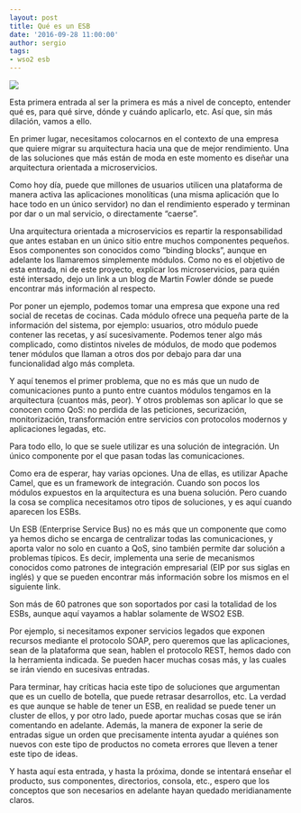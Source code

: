 ```yaml
---
layout: post
title: Qué es un ESB
date: '2016-09-28 11:00:00'
author: sergio
tags:
- wso2 esb
---
```


![](http://b.content.wso2.com/sites/all/product-pages/images/esb-capabilities.png)

Esta primera entrada al ser la primera es más a nivel de concepto, entender qué es, para qué sirve, dónde y cuándo aplicarlo, etc. Así que, sin más dilación, vamos a ello.

En primer lugar, necesitamos colocarnos en el contexto de una empresa que quiere migrar su arquitectura hacia una que de mejor rendimiento. Una de las soluciones que más están de moda en este momento es diseñar una arquitectura orientada a microservicios.

Como hoy día, puede que millones de usuarios utilicen una plataforma de manera activa las aplicaciones monolíticas (una misma aplicación que lo hace todo en un único servidor) no dan el rendimiento esperado y terminan por dar o un mal servicio, o directamente “caerse”.

Una arquitectura orientada a microservicios es repartir la responsabilidad que antes estaban en un único sitio entre muchos componentes pequeños. Esos componentes son conocidos como “binding blocks”, aunque en adelante los llamaremos simplemente módulos. Como no es el objetivo de esta entrada, ni de este proyecto, explicar los microservicios, para quién esté intersado, dejo un link a un blog de Martin Fowler dónde se puede encontrar más información al respecto.

Por poner un ejemplo, podemos tomar una empresa que expone una red social de recetas de cocinas. Cada módulo ofrece una pequeña parte de la información del sistema, por ejemplo: usuarios, otro módulo puede contener las recetas, y así sucesivamente. Podemos tener algo más complicado, como distintos niveles de módulos, de modo que podemos tener módulos que llaman a otros dos por debajo para dar una funcionalidad algo más completa.

Y aquí tenemos el primer problema, que no es más que un nudo de comunicaciones punto a punto entre cuantos módulos tengamos en la arquitectura (cuantos más, peor). Y otros problemas son aplicar lo que se conocen como QoS: no perdida de las peticiones, securización, monitorización, transformación entre servicios con protocolos modernos y aplicaciones legadas, etc.

Para todo ello, lo que se suele utilizar es una solución de integración. Un único componente por el que pasan todas las comunicaciones.

Como era de esperar, hay varias opciones. Una de ellas, es utilizar Apache Camel, que es un framework de integración. Cuando son pocos los módulos expuestos en la arquitectura es una buena solución. Pero cuando la cosa se complica necesitamos otro tipos de soluciones, y es aquí cuando aparecen los ESBs.

Un ESB (Enterprise Service Bus) no es más que un componente que como ya hemos dicho se encarga de centralizar todas las comunicaciones, y aporta valor no solo en cuanto a QoS, sino también permite dar solución a problemas típicos. Es decir, implementa una serie de mecanismos conocidos como patrones de integración empresarial (EIP por sus siglas en inglés) y que se pueden encontrar más información sobre los mismos en el siguiente link.

Son más de 60 patrones que son soportados por casi la totalidad de los ESBs, aunque aquí vayamos a hablar solamente de WSO2 ESB.

Por ejemplo, si necesitamos exponer servicios legados que exponen recursos mediante el protocolo SOAP, pero queremos que las aplicaciones, sean de la plataforma que sean, hablen el protocolo REST, hemos dado con la herramienta indicada. Se pueden hacer muchas cosas más, y las cuales se irán viendo en sucesivas entradas.

Para terminar, hay críticas hacia este tipo de soluciones que argumentan que es un cuello de botella, que puede retrasar desarrollos, etc. La verdad es que aunque se hable de tener un ESB, en realidad se puede tener un cluster de ellos, y por otro lado, puede aportar muchas cosas que se irán comentando en adelante. Además, la manera de exponer la serie de entradas sigue un orden que precisamente intenta ayudar a quiénes son nuevos con este tipo de productos no cometa errores que lleven a tener este tipo de ideas.

Y hasta aquí esta entrada, y hasta la próxima, donde se intentará enseñar el producto, sus componentes, directorios, consola, etc., espero que los conceptos que son necesarios en adelante hayan quedado meridianamente claros.